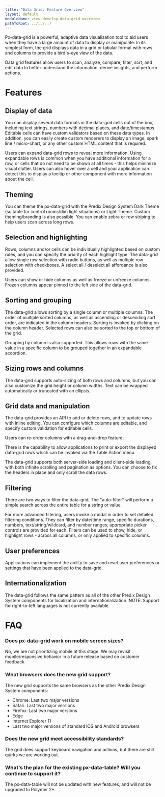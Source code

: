 ```yaml
---
title: "Data Grid: Feature Overview"
layout: default
moduleName: view-develop-data-grid-overview
pathToRoot: ../../../
---
```


Px-data-grid is a powerful, adaptive data visualization tool to aid users when they have a large amount of data to display or manipulate. In its simplest form, the grid displays data in a grid or tabular format with rows and columns to provide a bird's-eye view of the data.

Data grid features allow users to scan, analyze, compare, filter, sort, and edit data to better understand the information, derive insights, and perform actions.

# Features

## Display of data

You can display several data formats in the data-grid cells out of the box, including text strings, numbers with decimal places, and date/timestamps. Editable cells can have custom validators based on these data types. In addition, you can easily create custom renderers to display an image, spark line / micro-chart, or any other custom HTML content that is required.

Users can expand data-grid rows to reveal more information. Using expandable rows is common when you have additional information for a row, or cells that do not need to be shown at all times - this helps minimize visual clutter. Users can also hover over a cell and your application can detect this to display a tooltip or other component with more information about the cell.

## Theming

You can theme the px-data-grid with the Predix Design System Dark Theme (suitable for control rooms/dim light situations) or Light Theme. Custom theming/branding is also possible.
You can enable zebra or row striping to help users scan across long rows.

## Selection and highlighting

Rows, columns and/or cells can be individually highlighted based on custom rules, and you can specify the priority of each highlight type. The data-grid allow single row selection with radio buttons, as well as multiple row selection with checkboxes. A select all / deselect all affordance is also provided.

Users can show or hide columns as well as freeze or unfreeze columns. Frozen columns appear pinned to the left side of the data-grid.

## Sorting and grouping

The data-grid allows sorting by a single column or multiple columns. The order of multiple sorted columns, as well as ascending or descending sort order, are indicated in the column headers. Sorting is invoked by clicking on the column header. Selected rows can also be sorted to the top or bottom of the grid.

Grouping by column is also supported. This allows rows with the same value in a specific column to be grouped together in an expandable accordion.

## Sizing rows and columns

The data-grid supports auto-sizing of both rows and columns, but you can also customize the grid height or column widths. Text can be wrapped automatically or truncated with an ellipsis.

## Grid data and manipulation

The data-grid provides an API to add or delete rows, and to update rows with inline editing. You can configure which columns are editable, and specify custom validation for editable cells.

Users can re-order columns with a drag-and-drop feature.

There is the capability to allow applications to print or export the displayed data-grid rows which can be invoked via the Table Action menu.

The data-grid supports both server-side loading and client-side loading, with both infinite scrolling and pagination as options. You can choose to fix the headers in place and only scroll the data rows.

## Filtering

There are two ways to filter the data-grid. The "auto-filter" will perform a simple search across the entire table for a string or value.

For more advanced filtering, users invoke a modal in order to set detailed filtering conditions.
They can filter by date/time range, specific durations, numbers, text/string/wildcard, and number ranges; appropriate picker controls are provided for each.
Filters can be used to show, hide, or highlight rows - across all columns, or only applied to specific columns.

## User preferences

Applications can implement the ability to save and reset user preferences or settings that have been applied to the data-grid.

## Internationalization

The data-grid follows the same pattern as all of the other Predix Design System components for localization and internationalization. NOTE: Support for right-to-left languages is not currently available.

# FAQ

### Does px-data-grid work on mobile screen sizes?

No, we are not prioritizing mobile at this stage. We may revisit mobile/responsive behavior in a future release based on customer feedback.

### What browsers does the new grid support?

The new grid supports the same browsers as the other Predix Design System components:

* Chrome: Last two major versions
* Safari: Last two major versions
* Firefox: Last two major versions
* Edge
* Internet Explorer 11
* Last two major versions of standard iOS and Android browsers

### Does the new grid meet accessibility standards?

The grid does support keyboard navigation and actions, but there are still quirks we are working out.

### What's the plan for the existing px-data-table? Will you continue to support it?

The px-data-table will not be updated with new features, and will not be upgraded to Polymer 2+.
